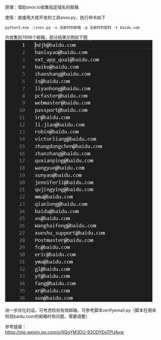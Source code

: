原理：借助snov.io收集指定域名的邮箱

使用：直接用大佬开发的工具snov.py，执行命令如下
```
python3.exe .\snov.py -u 注册时的邮箱 -p 注册时的密码 -t baidu.com
```
共收集到7898个邮箱，部分结果示例如下图  
![image](./pic/1.png)  

进一步优化的话，可考虑校验有效邮箱，可参考脚本verifyemail.py（脚本在用来校验baidu.com的邮箱时有问题，需要调整）  

参考链接：  
https://mp.weixin.qq.com/s/9QgYM3DU-93ODYDsTPUAxw
